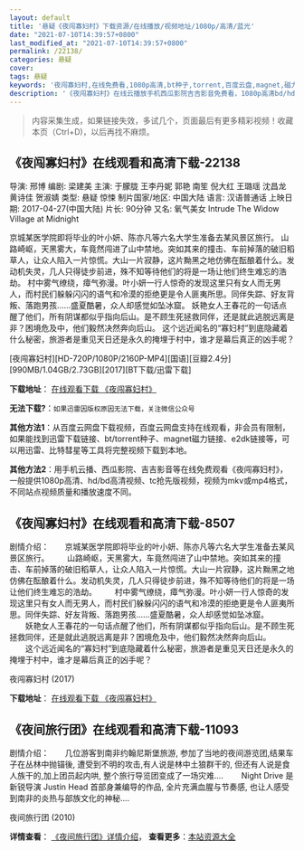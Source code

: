 ```yaml
---
layout: default
title: '悬疑《夜闯寡妇村》下载资源/在线播放/视频地址/1080p/高清/蓝光'
date: "2021-07-10T14:39:57+0800"
last_modified_at: "2021-07-10T14:39:57+0800"
permalink: /22138/
categories: 悬疑
cover:
tags: 悬疑
keywords: '夜闯寡妇村,在线免费看,1080p高清,bt种子,torrent,百度云盘,magnet,磁力链,迅雷下载资源'
description: '《夜闯寡妇村》在线云播放手机西瓜影院吉吉影音免费看，1080p高清bd/hd未删减完整版和tc抢先枪版，mkv/mp4格式，附带bt/torrent种子、magnet/磁力链、百度云盘、网盘资源迅雷下载链接'
---
```


>内容采集生成，如果链接失效，多试几个，页面最后有更多精彩视频！收藏本页（Ctrl+D)，以后再找不麻烦。


## 《夜闯寡妇村》在线观看和高清下载-22138

导演: 邢博 编剧: 梁建美 主演: 于朦胧 王李丹妮 郭艳 南笙 倪大红 王璐瑶 沈昌龙 黄诗佳 贺淑婧 类型: 悬疑 惊悚 制片国家/地区: 中国大陆 语言: 汉语普通话 上映日期: 2017-04-27(中国大陆) 片长: 90分钟 又名: 氧气美女 Intrude The Widow Village at Midnight

京城某医学院即将毕业的叶小妍、陈亦凡等六名大学生准备去某风景区旅行。 山路崎岖，天黑雾大，车竟然闯进了山中禁地。突如其来的撞击、车前掉落的破旧稻草人，让众人陷入一片惊慌。大山一片寂静，这片黝黑之地仿佛在酝酿着什么。发动机失灵，几人只得徒步前进，殊不知等待他们的将是一场让他们终生难忘的浩劫。 村中雾气缭绕，瘴气弥漫。叶小妍一行人惊奇的发现这里只有女人而无男人，而村民们躲躲闪闪的语气和冷漠的拒绝更是令人匪夷所思。同伴失踪、好友背叛、落跑男孩……盛夏酷暑，众人却感觉如坠冰窟。 妖艳女人王春花的一句话点醒了他们，所有阴谋都似乎指向后山。是不顾生死拯救同伴，还是就此逃脱远离是非？困境危及中，他们毅然决然奔向后山。 这个远近闻名的“寡妇村”到底隐藏着什么秘密，旅游者是重见天日还是永久的掩埋于村中，谁才是幕后真正的凶手呢？


[夜闯寡妇村][HD-720P/1080P/2160P-MP4][国语][豆瓣2.4分][990MB/1.04GB/2.73GB][2017][BT下载/迅雷下载]

**下载地址**： [在线观看下载 《夜闯寡妇村》](https://www.btdx8.com/torrent/ycgfc_2017.html) 


**无法下载?**：`如果迅雷因版权原因无法下载，关注微信公众号 `

**其他方法1**：从百度云网盘下载视频，百度云网盘支持在线观看，非会员有限制，如果能找到迅雷下载链接、bt/torrent种子、magnet磁力链接、e2dk链接等，可以用迅雷、比特彗星等工具将完整视频下载到本地。

**其他方法2**：用手机云播、西瓜影院、吉吉影音等在线免费观看《夜闯寡妇村》，一般提供1080p高清、hd/bd高清视频、tc抢先版视频，视频为mkv或mp4格式，不同站点视频质量和播放速度不同。


## 《夜闯寡妇村》在线观看和高清下载-8507

剧情介绍：　　京城某医学院即将毕业的叶小妍、陈亦凡等六名大学生准备去某风景区旅行。 　　山路崎岖，天黑雾大，车竟然闯进了山中禁地。突如其来的撞击、车前掉落的破旧稻草人，让众人陷入一片惊慌。大山一片寂静，这片黝黑之地仿佛在酝酿着什么。发动机失灵，几人只得徒步前进，殊不知等待他们的将是一场让他们终生难忘的浩劫。 　　村中雾气缭绕，瘴气弥漫。叶小妍一行人惊奇的发现这里只有女人而无男人，而村民们躲躲闪闪的语气和冷漠的拒绝更是令人匪夷所思。同伴失踪、好友背叛、落跑男孩……盛夏酷暑，众人却感觉如坠冰窟。 　　妖艳女人王春花的一句话点醒了他们，所有阴谋都似乎指向后山。是不顾生死拯救同伴，还是就此逃脱远离是非？困境危及中，他们毅然决然奔向后山。 　　这个远近闻名的“寡妇村”到底隐藏着什么秘密，旅游者是重见天日还是永久的掩埋于村中，谁才是幕后真正的凶手呢？


夜闯寡妇村 (2017)

**下载地址**： [在线观看下载 《夜闯寡妇村》](https://www.btbtdy.me/btdy/dy10880.html) 


## 《夜间旅行团》在线观看和高清下载-11093

剧情介绍：　　几位游客到南非约翰尼斯堡旅游, 参加了当地的夜间游览团,结果车子在丛林中抛锚後, 遭受到不明的攻击,有人说是林中土狼群干的, 但还有人说是食人族干的,加上团员起内哄, 整个旅行导览团变成了一场灾难.... 　　Night Drive 是新锐导演 Justin Head 首部身兼编导的作品, 全片充满血腥与节奏感, 也让人感受到南非的炎热与部族文化的神秘....


夜间旅行团 (2010)

**详情查看**： [《夜间旅行团》详情介绍](/movie/11093/)， **查看更多**：[本站资源大全](/movie/t/all/)

